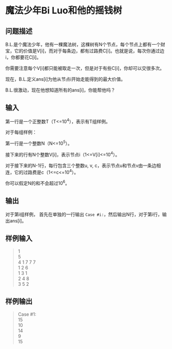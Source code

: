 # 魔法少年Bi Luo和他的摇钱树

## 问题描述

B.L.是个魔法少年，他有一棵魔法树，这棵树有N个节点，每个节点上都有一个财宝，它的价值是V[i]，而对于每条边，都有过路费C[i]。也就是说，每次你通过边i，你都要花C[i]。

你需要注意每个V[i]都只能被取走一次，但是对于有些C[i]，你却可以交很多次。

现在，B.L.定义ans[i]为他从节点i开始走能得到的最大价值。

B.L.很激动，现在他想知道所有的ans[i]，你能帮他吗？

## 输入

第一行是一个正整数T（T<=10<sup>4</sup>），表示有T组样例。

对于每组样例：

第一行是一个整数N（N<=10<sup>5</sup>）。

接下来的行有N个整数V[i]，表示节点i（1<=V[i]<=10<sup>4</sup>）。

对于接下来的N-1行，每行包含三个整数u, v, c，表示节点u和节点v由一条边相连，它的过路费是c（1<=c<=10<sup>4</sup>）。

你可以假定N的和不会超过10<sup>6</sup>。

## 输出

对于第i组样例， 首先在单独的一行输出 `Case #i:`，然后输出N行，对于第i行，输出ans[i]。

## 样例输入

>1  
>5  
>4 1 7 7 7  
>1 2 6  
>1 3 1  
>2 4 8  
>3 5 2

## 样例输出

>Case #1:  
>15  
>10  
>14  
>9  
>15
